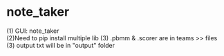 # note_taker
(1) GUI: note_taker     
(2)Need to pip install multiple lib
(3) .pbmm & .scorer are in teams >> files
(3) output txt will be in "output" folder
